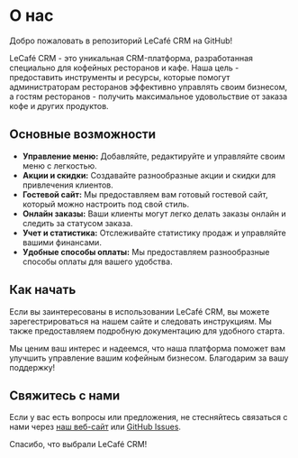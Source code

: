 # О нас

Добро пожаловать в репозиторий LeCafé CRM на GitHub!

LeCafé CRM - это уникальная CRM-платформа, разработанная специально для кофейных ресторанов и кафе. Наша цель - предоставить инструменты и ресурсы, которые помогут администраторам ресторанов эффективно управлять своим бизнесом, а гостям ресторанов - получить максимальное удовольствие от заказа кофе и других продуктов.

## Основные возможности

- **Управление меню:** Добавляйте, редактируйте и управляйте своим меню с легкостью.
- **Акции и скидки:** Создавайте разнообразные акции и скидки для привлечения клиентов.
- **Гостевой сайт:** Мы предоставляем вам готовый гостевой сайт, который можно настроить под свой стиль.
- **Онлайн заказы:** Ваши клиенты могут легко делать заказы онлайн и следить за статусом заказа.
- **Учет и статистика:** Отслеживайте статистику продаж и управляйте вашими финансами.
- **Удобные способы оплаты:** Мы предоставляем разнообразные способы оплаты для вашего удобства.

## Как начать

Если вы заинтересованы в использовании LeCafé CRM, вы можете зарегестрироваться на нашем сайте и следовать инструкциям. Мы также предоставляем подробную документацию для удобного старта.

Мы ценим ваш интерес и надеемся, что наша платформа поможет вам улучшить управление вашим кофейным бизнесом. Благодарим за вашу поддержку!

## Свяжитесь с нами

Если у вас есть вопросы или предложения, не стесняйтесь связаться с нами через [наш веб-сайт](https://cafecrm.ru) или [GitHub Issues](https://github.com/cafecrm-ru/about/issues).

Спасибо, что выбрали LeCafé CRM!
